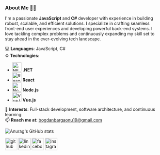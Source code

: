 ### About Me 👨‍💻

I'm a passionate **JavaScript** and **C#** developer with experience in building robust, scalable, and efficient solutions. I specialize in crafting seamless front-end user experiences and developing powerful back-end systems. I love tackling complex problems and continuously expanding my skill set to stay ahead in the ever-evolving tech landscape.

💻 **Languages**: JavaScript, C#  
⚙️ **Technologies**:  
- [<img width="30" height="30" src="https://img.icons8.com/color/48/net-framework.png" alt=".NET"/>](https://dotnet.microsoft.com/) **.NET**
- [<img src="https://img.icons8.com/ultraviolet/40/000000/react.png" alt="React" width="30"/>](https://react.dev/) **React**  
- [<img src="https://img.icons8.com/color/48/000000/nodejs.png" alt="Node.js" width="30"/>](https://nodejs.org/) **Node.js**  
- [<img src="https://img.icons8.com/color/48/000000/vue-js.png" alt="Vue.js" width="30"/>](https://vuejs.org/) **Vue.js**  

🚀 **Interests**: Full-stack development, software architecture, and continuous learning  
📫 **Reach me at**: bogdanbargaonu19@gmail.com

![Anurag's GitHub stats](https://github-readme-stats.vercel.app/api?username=bogdanbargaoanu)

[<img src='https://cdn.jsdelivr.net/npm/simple-icons@3.0.1/icons/github.svg' alt='github' height='40'>](https://github.com/bogdanbargaoanu)  [<img src='https://cdn.jsdelivr.net/npm/simple-icons@3.0.1/icons/linkedin.svg' alt='linkedin' height='40'>](https://www.linkedin.com/in/bogdan-alexandru-bargaoanu-598478211/)  [<img src='https://cdn.jsdelivr.net/npm/simple-icons@3.0.1/icons/facebook.svg' alt='facebook' height='40'>](https://www.facebook.com/bogdan.bargaoanu.9)  [<img src='https://cdn.jsdelivr.net/npm/simple-icons@3.0.1/icons/instagram.svg' alt='instagram' height='40'>](https://www.instagram.com/bogdanbargaoanu/)  
